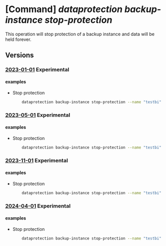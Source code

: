 # [Command] _dataprotection backup-instance stop-protection_

This operation will stop protection of a backup instance and data will be held forever.

## Versions

### [2023-01-01](/Resources/mgmt-plane/L3N1YnNjcmlwdGlvbnMve30vcmVzb3VyY2Vncm91cHMve30vcHJvdmlkZXJzL21pY3Jvc29mdC5kYXRhcHJvdGVjdGlvbi9iYWNrdXB2YXVsdHMve30vYmFja3VwaW5zdGFuY2VzL3t9L3N0b3Bwcm90ZWN0aW9u/2023-01-01.xml) **Experimental**

<!-- mgmt-plane /subscriptions/{}/resourcegroups/{}/providers/microsoft.dataprotection/backupvaults/{}/backupinstances/{}/stopprotection 2023-01-01 -->

#### examples

- Stop protection
    ```bash
        dataprotection backup-instance stop-protection --name "testbi" --resource-group "testrg" --vault-name "testvault"
    ```

### [2023-05-01](/Resources/mgmt-plane/L3N1YnNjcmlwdGlvbnMve30vcmVzb3VyY2Vncm91cHMve30vcHJvdmlkZXJzL21pY3Jvc29mdC5kYXRhcHJvdGVjdGlvbi9iYWNrdXB2YXVsdHMve30vYmFja3VwaW5zdGFuY2VzL3t9L3N0b3Bwcm90ZWN0aW9u/2023-05-01.xml) **Experimental**

<!-- mgmt-plane /subscriptions/{}/resourcegroups/{}/providers/microsoft.dataprotection/backupvaults/{}/backupinstances/{}/stopprotection 2023-05-01 -->

#### examples

- Stop protection
    ```bash
        dataprotection backup-instance stop-protection --name "testbi" --resource-group "testrg" --vault-name "testvault"
    ```

### [2023-11-01](/Resources/mgmt-plane/L3N1YnNjcmlwdGlvbnMve30vcmVzb3VyY2Vncm91cHMve30vcHJvdmlkZXJzL21pY3Jvc29mdC5kYXRhcHJvdGVjdGlvbi9iYWNrdXB2YXVsdHMve30vYmFja3VwaW5zdGFuY2VzL3t9L3N0b3Bwcm90ZWN0aW9u/2023-11-01.xml) **Experimental**

<!-- mgmt-plane /subscriptions/{}/resourcegroups/{}/providers/microsoft.dataprotection/backupvaults/{}/backupinstances/{}/stopprotection 2023-11-01 -->

#### examples

- Stop protection
    ```bash
        dataprotection backup-instance stop-protection --name "testbi" --resource-group "testrg" --vault-name "testvault"
    ```

### [2024-04-01](/Resources/mgmt-plane/L3N1YnNjcmlwdGlvbnMve30vcmVzb3VyY2Vncm91cHMve30vcHJvdmlkZXJzL21pY3Jvc29mdC5kYXRhcHJvdGVjdGlvbi9iYWNrdXB2YXVsdHMve30vYmFja3VwaW5zdGFuY2VzL3t9L3N0b3Bwcm90ZWN0aW9u/2024-04-01.xml) **Experimental**

<!-- mgmt-plane /subscriptions/{}/resourcegroups/{}/providers/microsoft.dataprotection/backupvaults/{}/backupinstances/{}/stopprotection 2024-04-01 -->

#### examples

- Stop protection
    ```bash
        dataprotection backup-instance stop-protection --name "testbi" --resource-group "testrg" --vault-name "testvault"
    ```
